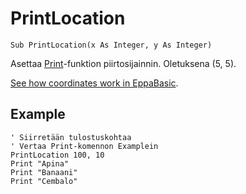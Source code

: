 <!--graphics-->
PrintLocation
=============

```eppabasic
Sub PrintLocation(x As Integer, y As Integer)
```

Asettaa [Print](manual:print)-funktion piirtosijainnin.
Oletuksena (5, 5).


[See how coordinates work in EppaBasic](manual:/coordinates).

Example
----------
```eppabasic
' Siirretään tulostuskohtaa
' Vertaa Print-komennon Examplein
PrintLocation 100, 10
Print "Apina"
Print "Banaani"
Print "Cembalo"
```
